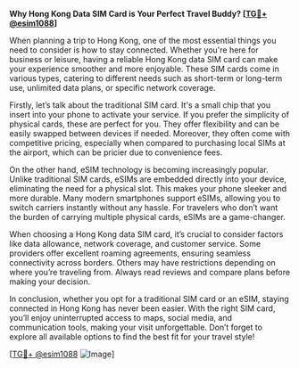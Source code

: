 **Why Hong Kong Data SIM Card is Your Perfect Travel Buddy? [[TG💪+ @esim1088](https://t.me/s/esim1088)]**

When planning a trip to Hong Kong, one of the most essential things you need to consider is how to stay connected. Whether you're here for business or leisure, having a reliable Hong Kong data SIM card can make your experience smoother and more enjoyable. These SIM cards come in various types, catering to different needs such as short-term or long-term use, unlimited data plans, or specific network coverage.

Firstly, let’s talk about the traditional SIM card. It's a small chip that you insert into your phone to activate your service. If you prefer the simplicity of physical cards, these are perfect for you. They offer flexibility and can be easily swapped between devices if needed. Moreover, they often come with competitive pricing, especially when compared to purchasing local SIMs at the airport, which can be pricier due to convenience fees.

On the other hand, eSIM technology is becoming increasingly popular. Unlike traditional SIM cards, eSIMs are embedded directly into your device, eliminating the need for a physical slot. This makes your phone sleeker and more durable. Many modern smartphones support eSIMs, allowing you to switch carriers instantly without any hassle. For travelers who don’t want the burden of carrying multiple physical cards, eSIMs are a game-changer.

When choosing a Hong Kong data SIM card, it’s crucial to consider factors like data allowance, network coverage, and customer service. Some providers offer excellent roaming agreements, ensuring seamless connectivity across borders. Others may have restrictions depending on where you’re traveling from. Always read reviews and compare plans before making your decision.

In conclusion, whether you opt for a traditional SIM card or an eSIM, staying connected in Hong Kong has never been easier. With the right SIM card, you’ll enjoy uninterrupted access to maps, social media, and communication tools, making your visit unforgettable. Don’t forget to explore all available options to find the best fit for your travel style!

[[TG💪+ @esim1088](https://t.me/s/esim1088) ![Image](https://i.postimg.cc/Y0z9fWf4/image.png)]